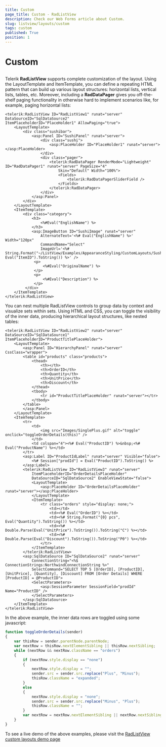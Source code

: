 ```yaml
---
title: Custom
page_title: Custom - RadListView
description: Check our Web Forms article about Custom.
slug: listview/layouts/custom
tags: custom
published: True
position: 1
---
```


# Custom



## 

Telerik **RadListView** supports complete customization of the layout. Using the LayoutTemplate and ItemTemplate, you can define a repeating HTML pattern that can build up various layout structures: horizontal lists, vertical lists, tables, etc. Moreover, including a **RadDataPager** gives you off-the-shelf paging functionality in otherwise hard to implement scenarios like, for example, paging horizontal lists:

````ASP.NET
<telerik:RadListView ID="RadListView1" runat="server" DataSourceID="SqlDataSource2"
ItemPlaceholderID="PlaceHolder1" AllowPaging="true">
    <LayoutTemplate>
        <div class="sushibar">
            <asp:Panel ID="SushiPanel" runat="server">
                <div class="sushi">
                    <asp:PlaceHolder ID="PlaceHolder1" runat="server"></asp:PlaceHolder>
                </div>
                <div class="pager">
                    <telerik:RadDataPager RenderMode="Lightweight" ID="RadDataPager1" runat="server" PageSize="4"
                        Skin="Default" Width="100%">
                        <Fields>
                            <telerik:RadDataPagerSliderField />
                        </Fields>
                    </telerik:RadDataPager>
                </div>
            </asp:Panel>
        </div>
    </LayoutTemplate>
    <ItemTemplate>
        <div class="category">
            <h3>
                <%#Eval("EnglishName") %>
            </h3>
            <asp:ImageButton ID="SushiImage" runat="server"
                AlternateText='<%# Eval("EnglishName") %>' Width="120px"
                CommandName="Select"
                ImageUrl='<%# String.Format("~/ListView/Examples/AppearanceStyling/CustomLayouts/Sushi/{0}.jpg", Eval("ItemID").ToString()) %>' />
             <p>
                 <%#Eval("OriginalName") %>
             </p>
             <p>
                 <%#Eval("Description") %>
             </p>
         </div>
    </ItemTemplate>
</telerik:RadListView>
````



You can nest multiple RadListView controls to group data by context and visualize sets within sets. Using HTML and CSS, you can toggle the visibility of the inner data, producing hierarchical layout structures, like nested tables:

````ASP.NET
<telerik:RadListView ID="RadListView2" runat="server" DataSourceID="SqlDataSource1"
ItemPlaceholderID="ProductTitlePlaceHolder">
    <LayoutTemplate>
        <asp:Panel ID="HierarchyPanel" runat="server" CssClass="wrapper">
        <table id="products" class="products">
            <thead>
                <th></th>
                <th>OrderID</th>
                <th>Quantity</th>
                <th>UnitPrice</th>
                <th>Discount</th>
            </thead>
            <tbody>
                <tr id="ProductTitlePlaceHolder" runat="server"></tr>
            </tbody>
        </table>
        </asp:Panel>
    </LayoutTemplate>
    <ItemTemplate>
        <tr>
            <td>
                <img src="Images/SinglePlus.gif" alt="toggle" onclick="toggleOrderDetails(this)" />
            </td>
            <td colspan="4"><%# Eval("ProductID") %>&nbsp;<%# Eval("ProductName") %></td>
        </tr>
        <asp:Label ID="ProductIdLabel" runat="server" Visible="false">
            <%# Session["prodId"] = Eval("ProductID").ToString() %>
        </asp:Label>
        <telerik:RadListView ID="RadListView3" runat="server"
            ItemPlaceholderID="OrderDetailsPlaceHolder"
            DataSourceID="SqlDataSource2" EnableViewState="false">
            <LayoutTemplate>
                <asp:PlaceHolder ID="OrderDetailsPlaceHolder" runat="server"></asp:PlaceHolder>
            </LayoutTemplate>
            <ItemTemplate>
                <tr class="orders" style="display: none;">
                    <td></td>
                    <td><%# Eval("OrderID") %></td>
                    <td><%# String.Format("{0} pcs", Eval("Quantity").ToString()) %></td>
                    <td><%# Double.Parse(Eval("UnitPrice").ToString()).ToString("C") %></td>
                    <td><%# Double.Parse(Eval("Discount").ToString()).ToString("P0") %></td>
                </tr>
            </ItemTemplate>
        </telerik:RadListView>
        <asp:SqlDataSource ID="SqlDataSource2" runat="server"
            ConnectionString="<%$ ConnectionStrings:NorthwindConnectionString %>"
            SelectCommand="SELECT TOP 5 [OrderID], [ProductID], [UnitPrice], [Quantity], [Discount] FROM [Order Details] WHERE [ProductID] = @ProductID">
            <SelectParameters>
                <asp:SessionParameter SessionField="prodId" Name="ProductID" />
            </SelectParameters>
        </asp:SqlDataSource>
    </ItemTemplate>
</telerik:RadListView>
````



In the above example, the inner data rows are toggled using some javascript:

````JavaScript
function toggleOrderDetails(sender)
{
    var thisRow = sender.parentNode.parentNode;
    var nextRow = thisRow.nextElementSibling || thisRow.nextSibling;
    while (nextRow && nextRow.className == "orders")
    {
        if (nextRow.style.display == "none")
        {
            nextRow.style.display = "";
            sender.src = sender.src.replace("Plus", "Minus");
            thisRow.className = "expanded";
        }
        else
        {
            nextRow.style.display = "none";
            sender.src = sender.src.replace("Minus", "Plus");
            thisRow.className = "";
        }
        var nextRow = nextRow.nextElementSibling || nextRow.nextSibling;
    }
}
````



To see a live demo of the above examples, please visit the [RadListView custom layouts demo page](https://demos.telerik.com/aspnet-ajax/listview/examples/appearancestyling/customlayouts/defaultcs.aspx)
